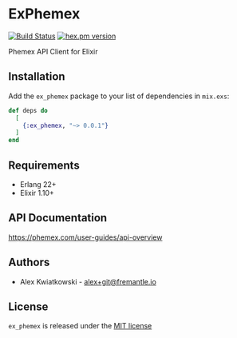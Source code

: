# ExPhemex
[![Build Status](https://github.com/fremantle-industries/ex_phemex/workflows/test/badge.svg?branch=main)](https://github.com/fremantle-industries/ex_phemex/actions?query=workflow%3Atest)
[![hex.pm version](https://img.shields.io/hexpm/v/ex_phemex.svg?style=flat)](https://hex.pm/packages/ex_phemex)

Phemex API Client for Elixir

## Installation

Add the `ex_phemex` package to your list of dependencies in `mix.exs`:

```elixir
def deps do
  [
    {:ex_phemex, "~> 0.0.1"}
  ]
end
```

## Requirements

- Erlang 22+
- Elixir 1.10+

## API Documentation

https://phemex.com/user-guides/api-overview

## Authors

- Alex Kwiatkowski - alex+git@fremantle.io

## License

`ex_phemex` is released under the [MIT license](./LICENSE)
